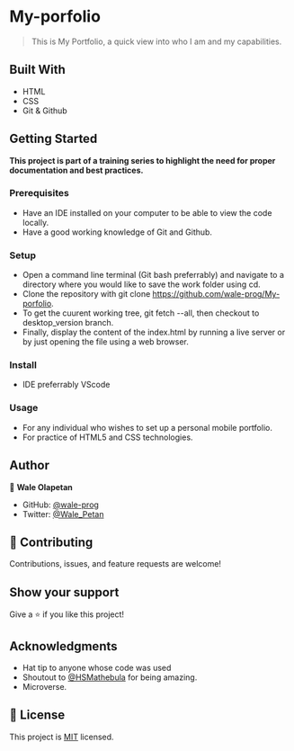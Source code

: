 # My-porfolio

> This is My Portfolio, a quick view into who I am and my capabilities.


## Built With

- HTML
- CSS
- Git & Github

## Getting Started

**This project is part of a training series to highlight the need for proper documentation and best practices.**


### Prerequisites
- Have an IDE installed on your computer to be able to view the code locally.
- Have a good working knowledge of Git and Github.

### Setup
- Open a command line terminal (Git bash preferrably) and navigate to a directory where you would like to save the work folder using cd.
- Clone the repository with git clone https://github.com/wale-prog/My-porfolio.
- To get the cuurent working tree, git fetch --all, then checkout to desktop_version branch.
- Finally, display the content of the index.html by running a live server or by just opening the file using a web browser.

### Install
- IDE preferrably VScode

### Usage
- For any individual who wishes to set up a personal mobile portfolio.
- For practice of HTML5 and CSS technologies.


## Author

👤 **Wale Olapetan**

- GitHub: [@wale-prog](https://github.com/wale-prog)
- Twitter: [@Wale_Petan](https://twitter.com/Wale_Petan)


## 🤝 Contributing

Contributions, issues, and feature requests are welcome!



## Show your support

Give a ⭐️ if you like this project!

## Acknowledgments

- Hat tip to anyone whose code was used
- Shoutout to [@HSMathebula](https://github.com/HSMathebula) for being amazing.
- Microverse.

## 📝 License


This project is [MIT](./MIT.md) licensed.
